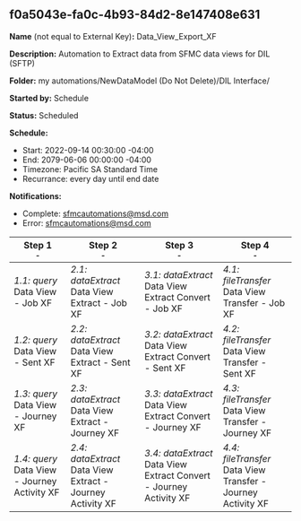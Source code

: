 ## f0a5043e-fa0c-4b93-84d2-8e147408e631

**Name** (not equal to External Key)**:** Data_View_Export_XF

**Description:** Automation to Extract data from SFMC data views for DIL (SFTP)

**Folder:** my automations/NewDataModel (Do Not Delete)/DIL Interface/

**Started by:** Schedule

**Status:** Scheduled

**Schedule:**

* Start: 2022-09-14 00:30:00 -04:00
* End: 2079-06-06 00:00:00 -04:00
* Timezone: Pacific SA Standard Time
* Recurrance: every day until end date

**Notifications:**

* Complete: sfmcautomations@msd.com
* Error: sfmcautomations@msd.com

| Step 1<br>_<small>-</small>_ | Step 2<br>_<small>-</small>_ | Step 3<br>_<small>-</small>_ | Step 4<br>_<small>-</small>_ |
| --- | --- | --- | --- |
| _1.1: query_<br>Data View - Job XF | _2.1: dataExtract_<br>Data View Extract - Job XF | _3.1: dataExtract_<br>Data View Extract Convert - Job XF | _4.1: fileTransfer_<br>Data View Transfer - Job XF |
| _1.2: query_<br>Data View - Sent XF | _2.2: dataExtract_<br>Data View Extract - Sent XF | _3.2: dataExtract_<br>Data View Extract Convert - Sent XF | _4.2: fileTransfer_<br>Data View Transfer - Sent XF |
| _1.3: query_<br>Data View - Journey XF | _2.3: dataExtract_<br>Data View Extract - Journey XF | _3.3: dataExtract_<br>Data View Extract Convert - Journey XF | _4.3: fileTransfer_<br>Data View Transfer - Journey XF |
| _1.4: query_<br>Data View - Journey Activity XF | _2.4: dataExtract_<br>Data View Extract - Journey Activity XF | _3.4: dataExtract_<br>Data View Extract Convert - Journey Activity XF | _4.4: fileTransfer_<br>Data View Transfer - Journey Activity XF |
